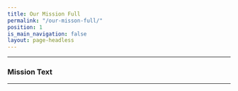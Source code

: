 ```yaml
---
title: Our Mission Full
permalink: "/our-misson-full/"
position: 1
is_main_navigation: false
layout: page-headless
---
```


***
### Mission Text 
***
